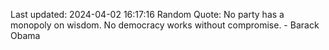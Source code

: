 Last updated: 2024-04-02 16:17:16
Random Quote: No party has a monopoly on wisdom. No democracy works without compromise. - Barack Obama